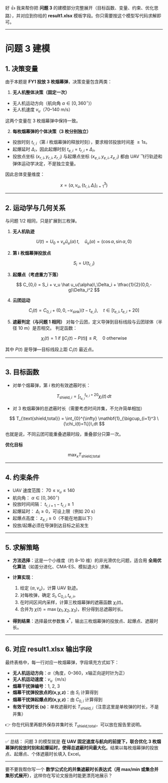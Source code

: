 好 👍 我来帮你把 **问题 3** 的建模部分完整展开（目标函数、变量、约束、优化思路），并对应到你给的 **result1.xlsx** 模板字段。你只需要按这个模型写代码求解即可。

---

# 问题 3 建模

## 1. 决策变量

由于本题是 **FY1 投放 3 枚烟幕弹**，决策变量包含两类：

1. **无人机整体决策（固定一次）**

* 无人机运动方向（航向角 $\alpha \in [0,360^\circ)$）
* 无人机速度 $v_u$（70–140 m/s）

这两个变量在 3 枚烟幕弹中保持一致。

2. **每枚烟幕弹的个体决策（3 枚分别独立）**

* 投放时刻 $t_{r,i}$（第 $i$ 枚烟幕弹的释放时刻），要求相邻投放时间差 $\geq 1s$。
* 起爆延时 $\Delta_i$，因此起爆时刻 $t_{e,i} = t_{r,i} + \Delta_i$。
* 投放点坐标 $(x_{r,i},y_{r,i},z_{r,i})$ 与起爆点坐标 $(x_{e,i},y_{e,i},z_{e,i})$ 都由 UAV 飞行轨迹和弹体运动学决定，不是独立变量。

因此总体变量维度：

$$
x = (\alpha, v_u, \{t_{r,i}, \Delta_i\}_{i=1}^3)
$$

---

## 2. 运动学与几何关系

与问题 1/2 相同，只是扩展到三枚弹。

1. **无人机轨迹**

$$
U(t) = U_0 + v_u \hat u_u(\alpha)\, t,\quad \hat u_u(\alpha) = (\cos\alpha, \sin\alpha, 0)
$$

2. **第 i 枚烟幕弹投放点**

$$
S_i = U(t_{r,i})
$$

3. **起爆点（考虑重力下落）**

$$
C_{0,i} = S_i + v_u \hat u_u(\alpha)\,\Delta_i + \tfrac{1}{2}(0,0,-g)\Delta_i^2
$$

4. **云团运动**

$$
C_i(t) = C_{0,i} + (0,0,-v_{\text{sink}})(t - t_{e,i}),\quad t\in[t_{e,i},t_{e,i}+20]
$$

5. **遮蔽判定（与问题 1 相同）**
   对每个云团，定义导弹到目标线段与云团球体（半径 10 m）是否相交。
   判定函数：

$$
\chi_i(t)=1\ \text{if } \|C_i(t)-P(t)\|\le R,\quad 0\ \text{otherwise}
$$

其中 $P(t)$ 是导弹—目标线段上距 $C_i(t)$ 最近点。

---

## 3. 目标函数

* 对单个烟幕弹，第 $i$ 枚的有效遮蔽时长：

$$
T_{\text{shield},i} = \int_{t_{e,i}}^{t_{e,i}+20} \chi_i(t)\, dt
$$

* 对 3 枚烟幕弹的总遮蔽时长（需要考虑时间并集，不允许简单相加）

$$
T_{\text{shield,total}} = \int_{0}^{\infty} \mathbf{1}_{\bigcup_{i=1}^3 \{\chi_i(t)=1\}}\,dt
$$

也就是说，不同云团可能重叠遮蔽时段，重叠部分只算一次。

**优化目标**

$$
\max_x T_{\text{shield,total}}
$$

---

## 4. 约束条件

* UAV 速度范围： $70 \le v_u \le 140$
* 航向角： $\alpha \in [0,360^\circ)$
* 投放时间间隔： $t_{r,i+1} - t_{r,i} \ge 1$
* 起爆延时： $\Delta_i \ge 0$，可设上限（例如 20 s）
* 起爆点高度： $z_{e,i} \ge 0$（不能在地面以下）
* 投放/起爆必须在导弹到达目标之前发生

---

## 5. 求解策略

* **方法选择**：这是一个小维度（约 8–10 维）的非光滑优化问题，适合用 **全局优化算法**（如差分进化、CMA-ES、模拟退火）求解。
* **计算实现**：

  1. 给定 $(\alpha, v_u)$，计算 UAV 轨迹。
  2. 对每枚弹，确定 $S_i, C_{0,i}, t_{e,i}$。
  3. 在时间区间内采样，计算三枚烟幕弹的遮蔽函数 $\chi_i(t)$。
  4. 合并为 $\chi(t)=\max(\chi_1,\chi_2,\chi_3)$，积分得到总遮蔽时长。
* **得到结果**：选择最优参数集 $x^*$，输出三枚烟幕弹的投放点、起爆点、遮蔽时长。

---

## 6. 对应 result1.xlsx 输出字段

最终表格中，每一行对应一枚烟幕弹，字段填充方式如下：

* **无人机运动方向**：$\alpha$（角度，0–360，x轴正向逆时针为正）
* **无人机运动速度**：$v_u$（m/s）
* **烟幕干扰弹编号**：1, 2, 3
* **烟幕干扰弹投放点的(x,y,z)**：由 $S_i$ 计算得到
* **烟幕干扰弹起爆点的(x,y,z)**：由 $C_{0,i}$ 计算得到
* **有效干扰时长 (s)**：单枚遮蔽时长 $T_{\text{shield},i}$（注意这里是单枚弹的时长，不是并集）

👉 你在代码里再额外保存并集时长 $T_{\text{shield,total}}$，可以放在报告里说明。

---

✅ 总结：
问题 3 的模型就是 **在 UAV 固定速度与航向的前提下，联合优化 3 枚烟幕弹的投放时刻和起爆延时，使得总遮蔽时间最大化**。结果以每枚烟幕弹的投放点、起爆点、个体遮蔽时长填入 Excel。

---

要不要我帮你写一个 **数学公式化的并集遮蔽时长表达式（用 max/min 或集合并集形式展开）**，这样你在写论文报告时能更漂亮地展示？
